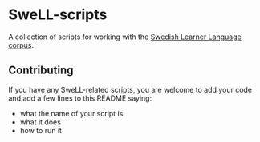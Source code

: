 # SweLL-scripts
A collection of scripts for working with the [Swedish Learner Language corpus](https://spraakbanken.gu.se/resurser/swell-gold).

## Contributing
If you have any SweLL-related scripts, you are welcome to add your code and add a few lines to this README saying:

- what the name of your script is
- what it does
- how to run it